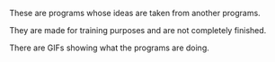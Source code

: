 These are programs whose ideas are taken from another programs.

They are made for training purposes and are not completely finished.

There are GIFs showing what the programs are doing.
